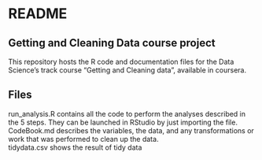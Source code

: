 README
================

## Getting and Cleaning Data course project

This repository hosts the R code and documentation files for the Data
Science’s track course “Getting and Cleaning data”, available in
coursera.

## Files

run\_analysis.R contains all the code to perform the analyses described
in the 5 steps. They can be launched in RStudio by just importing the
file.  
CodeBook.md describes the variables, the data, and any transformations
or work that was performed to clean up the data.  
tidydata.csv shows the result of tidy data
